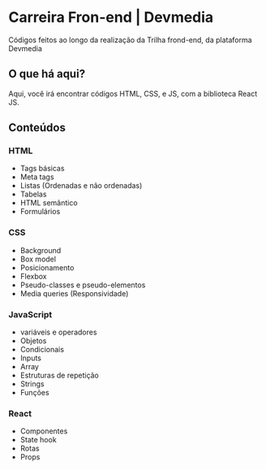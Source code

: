 # Carreira Fron-end | Devmedia

Códigos feitos ao longo da realização da Trilha frond-end, da plataforma Devmedia

## O que há aqui?

Aqui, você irá encontrar códigos HTML, CSS, e JS, com a biblioteca React JS.

## Conteúdos

### HTML
 - Tags básicas
 - Meta tags
 - Listas (Ordenadas e não ordenadas)
 - Tabelas
 - HTML semântico
 - Formulários

### CSS
 - Background
 - Box model
 - Posicionamento
 - Flexbox
 - Pseudo-classes e pseudo-elementos
 - Media queries (Responsividade)

### JavaScript

- variáveis e operadores
- Objetos
- Condicionais
- Inputs
- Array
- Estruturas de repetição
- Strings
- Funções

### React

- Componentes
- State hook
- Rotas
- Props

